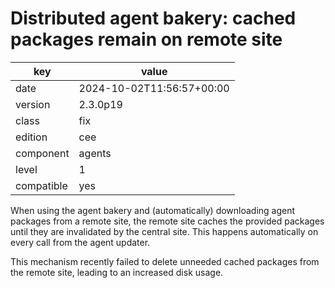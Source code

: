 [//]: # (werk v2)
# Distributed agent bakery: cached packages remain on remote site

key        | value
---------- | ---
date       | 2024-10-02T11:56:57+00:00
version    | 2.3.0p19
class      | fix
edition    | cee
component  | agents
level      | 1
compatible | yes

When using the agent bakery and (automatically) downloading agent packages from a remote site,
the remote site caches the provided packages until they are invalidated by the central site.
This happens automatically on every call from the agent updater.

This mechanism recently failed to delete unneeded cached packages from the remote site, leading
to an increased disk usage.
